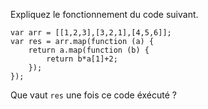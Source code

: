 Expliquez le fonctionnement du code suivant.

    var arr = [[1,2,3],[3,2,1],[4,5,6]];
    var res = arr.map(function (a) {
        return a.map(function (b) {
            return b*a[1]+2;
        });
    });

Que vaut `res` une fois ce code éxécuté ?
